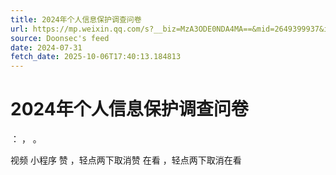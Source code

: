 ```yaml
---
title: 2024年个人信息保护调查问卷
url: https://mp.weixin.qq.com/s?__biz=MzA3ODE0NDA4MA==&mid=2649399937&idx=1&sn=cdffec3632ab6073021054d6bfe2d091
source: Doonsec's feed
date: 2024-07-31
fetch_date: 2025-10-06T17:40:13.184813
---
```


# 2024年个人信息保护调查问卷

：
，
。

视频
小程序
赞
，轻点两下取消赞
在看
，轻点两下取消在看